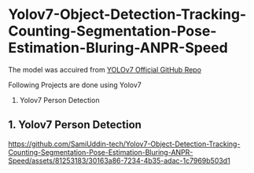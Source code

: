 # Yolov7-Object-Detection-Tracking-Counting-Segmentation-Pose-Estimation-Bluring-ANPR-Speed

The model was accuired from [YOLOv7 Official GitHub Repo](https://github.com/WongKinYiu/yolov7)

Following Projects are done using Yolov7
1. Yolov7 Person Detection

## 1. Yolov7 Person Detection
https://github.com/SamiUddin-tech/Yolov7-Object-Detection-Tracking-Counting-Segmentation-Pose-Estimation-Bluring-ANPR-Speed/assets/81253183/30163a86-7234-4b35-adac-1c7969b503d1
